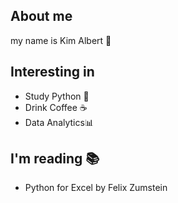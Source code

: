 ## About me
my name is Kim Albert 👋

## Interesting in
- Study Python 🐍 
- Drink Coffee ☕
- Data Analytics📊

## I'm reading 📚
- Python for Excel by Felix Zumstein
